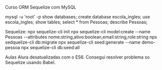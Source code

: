 Curso ORM Sequelize com MySQL

mysql -u 'root' -p
show databases;
create database escola_ingles;
use escola_ingles;
show tables;
select * from Pessoas;
describe Pessoas;

Sequelize:
npx sequelize-cli init
npx sequelize-cli model:create --name Pessoas --attributes nome:string,ativo:boolean,email:string,role:string
npx sedquelize-cli db:migrate
npx sequelize-cli seed:generate --name demo-pessoa
npx sequelize-cli db:seed:all


Aulas Alura desatualizadas com o ES6. Consegui resolver problema so Sequelize usando Babel.


